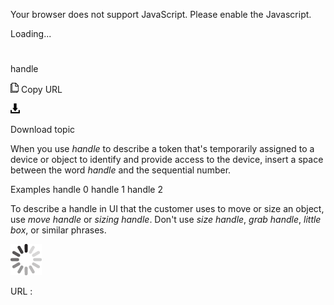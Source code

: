 Your browser does not support JavaScript. Please enable the Javascript.

Loading...

# 

handle

![Copy URL](media/handle/Copy.png)
Copy URL

![Download](media/handle/Download.png)

Download topic

When you use *handle* to
describe a token that's temporarily assigned to a device or object to
identify and provide access to the device, insert a space between
the word *handle* and the sequential number.

Examples 
handle 0
handle 1
handle 2

To describe a handle in UI that the customer uses to move or size an object, use *move handle* or *sizing handle*. Don't use *size handle*, *grab handle*, *little box*, or similar phrases.

![In progress](media/handle/activity-large.gif)

URL :
